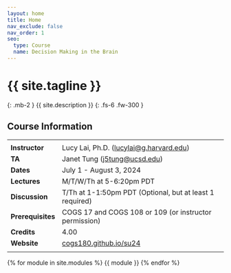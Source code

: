 ```yaml
---
layout: home
title: Home
nav_exclude: false
nav_order: 1
seo:
  type: Course
  name: Decision Making in the Brain
---
```


# {{ site.tagline }}
{: .mb-2 }
{{ site.description }}
{: .fs-6 .fw-300 }

## Course Information

|            |                           |
|------------|---------------------------|
|            |                           |
| **Instructor** | Lucy Lai, Ph.D. ([lucylai@g.harvard.edu](mailto:lucylai@g.harvard.edu)) |
| **TA**         | Janet Tung ([j5tung@ucsd.edu](mailto:j5tung@ucsd.edu))                |
| **Dates**      | July 1 - August 3, 2024   |
| **Lectures**   | M/T/W/Th at 5-6:20pm PDT  |
| **Discussion**   | T/Th at 1-1:50pm PDT (Optional, but at least 1 required) |
| **Prerequisites**  | COGS 17 and COGS 108 or 109 (or instructor permission) |
| **Credits**   | 4.00 |
| **Website**  | [cogs180.github.io/su24](cogs180.github.io/su24) |
|            |                           |

{% for module in site.modules %}
{{ module }}
{% endfor %}
